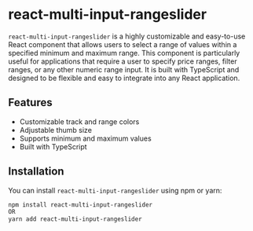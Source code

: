 # react-multi-input-rangeslider

`react-multi-input-rangeslider` is a highly customizable and easy-to-use React component that allows users to select a range of values within a specified minimum and maximum range. This component is particularly useful for applications that require a user to specify price ranges, filter ranges, or any other numeric range input. It is built with TypeScript and designed to be flexible and easy to integrate into any React application.

## Features

- Customizable track and range colors
- Adjustable thumb size
- Supports minimum and maximum values
- Built with TypeScript

## Installation

You can install `react-multi-input-rangeslider` using npm or yarn:

```sh
npm install react-multi-input-rangeslider 
OR
yarn add react-multi-input-rangeslider

